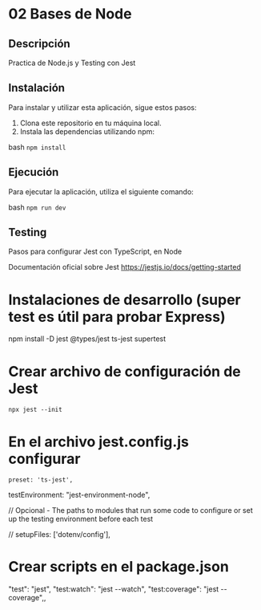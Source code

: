# 02 Bases de Node

## Descripción

Practica de Node.js y Testing con Jest

## Instalación

Para instalar y utilizar esta aplicación, sigue estos pasos:

1. Clona este repositorio en tu máquina local.
2. Instala las dependencias utilizando npm:

bash
```npm install```


## Ejecución

Para ejecutar la aplicación, utiliza el siguiente comando:

bash
```npm run dev```

## Testing

Pasos para configurar Jest con TypeScript, en Node

Documentación oficial sobre Jest https://jestjs.io/docs/getting-started

# Instalaciones de desarrollo (super test es útil para probar Express)

npm install -D jest @types/jest ts-jest supertest

# Crear archivo de configuración de Jest

```npx jest --init```

# En el archivo jest.config.js configurar

```preset: 'ts-jest',```

testEnvironment: "jest-environment-node",

// Opcional - The paths to modules that run some code to configure or set up the testing environment before each test

// setupFiles: ['dotenv/config'],

# Crear scripts en el package.json

"test": "jest",
"test:watch": "jest --watch",
"test:coverage": "jest --coverage",,
